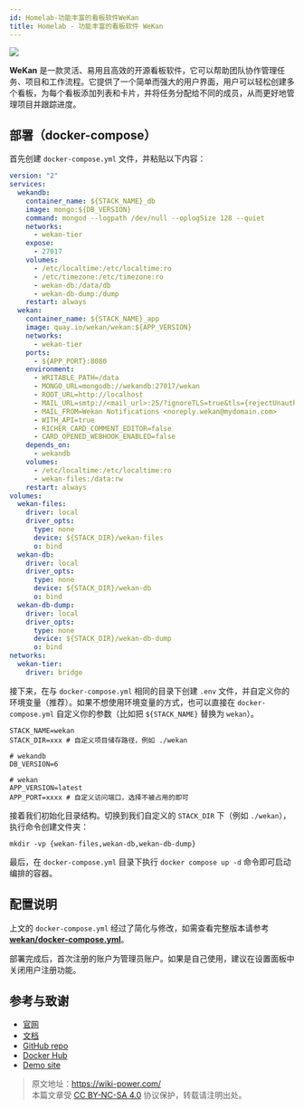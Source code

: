 ```yaml
---
id: Homelab-功能丰富的看板软件WeKan
title: Homelab - 功能丰富的看板软件 WeKan
---
```


![](https://wiki-media-1253965369.cos.ap-guangzhou.myqcloud.com/img/20230508175842.png)

**WeKan** 是一款灵活、易用且高效的开源看板软件，它可以帮助团队协作管理任务、项目和工作流程。它提供了一个简单而强大的用户界面，用户可以轻松创建多个看板，为每个看板添加列表和卡片，并将任务分配给不同的成员，从而更好地管理项目并跟踪进度。

## 部署（docker-compose）

首先创建 `docker-compose.yml` 文件，并粘贴以下内容：

```yaml title="docker-compose.yml"
version: "2"
services:
  wekandb:
    container_name: ${STACK_NAME}_db
    image: mongo:${DB_VERSION}
    command: mongod --logpath /dev/null --oplogSize 128 --quiet
    networks:
      - wekan-tier
    expose:
      - 27017
    volumes:
      - /etc/localtime:/etc/localtime:ro
      - /etc/timezone:/etc/timezone:ro
      - wekan-db:/data/db
      - wekan-db-dump:/dump
    restart: always
  wekan:
    container_name: ${STACK_NAME}_app
    image: quay.io/wekan/wekan:${APP_VERSION}
    networks:
      - wekan-tier
    ports:
      - ${APP_PORT}:8080
    environment:
      - WRITABLE_PATH=/data
      - MONGO_URL=mongodb://wekandb:27017/wekan
      - ROOT_URL=http://localhost
      - MAIL_URL=smtp://<mail_url>:25/?ignoreTLS=true&tls={rejectUnauthorized:false}
      - MAIL_FROM=Wekan Notifications <noreply.wekan@mydomain.com>
      - WITH_API=true
      - RICHER_CARD_COMMENT_EDITOR=false
      - CARD_OPENED_WEBHOOK_ENABLED=false
    depends_on:
      - wekandb
    volumes:
      - /etc/localtime:/etc/localtime:ro
      - wekan-files:/data:rw
    restart: always
volumes:
  wekan-files:
    driver: local
    driver_opts:
      type: none
      device: ${STACK_DIR}/wekan-files
      o: bind
  wekan-db:
    driver: local
    driver_opts:
      type: none
      device: ${STACK_DIR}/wekan-db
      o: bind
  wekan-db-dump:
    driver: local
    driver_opts:
      type: none
      device: ${STACK_DIR}/wekan-db-dump
      o: bind
networks:
  wekan-tier:
    driver: bridge
```

接下来，在与 `docker-compose.yml` 相同的目录下创建 `.env` 文件，并自定义你的环境变量（推荐）。如果不想使用环境变量的方式，也可以直接在 `docker-compose.yml` 自定义你的参数（比如把 `${STACK_NAME}` 替换为 `wekan`）。

```env title=".env"
STACK_NAME=wekan
STACK_DIR=xxx # 自定义项目储存路径，例如 ./wekan

# wekandb
DB_VERSION=6

# wekan
APP_VERSION=latest
APP_PORT=xxxx # 自定义访问端口，选择不被占用的即可
```

接着我们初始化目录结构。切换到我们自定义的 `STACK_DIR` 下（例如 `./wekan`），执行命令创建文件夹：

```shell
mkdir -vp {wekan-files,wekan-db,wekan-db-dump}
```

最后，在 `docker-compose.yml` 目录下执行 `docker compose up -d` 命令即可启动编排的容器。

## 配置说明

上文的 `docker-compose.yml` 经过了简化与修改，如需查看完整版本请参考 [**wekan/docker-compose.yml**](https://github.com/wekan/wekan/blob/master/docker-compose.yml)。

部署完成后，首次注册的账户为管理员账户。如果是自己使用，建议在设置面板中关闭用户注册功能。

## 参考与致谢

- [官网](https://wekan.github.io/)
- [文档](https://github.com/wekan/wekan/wiki/Docker#note-docker-composeyml-works)
- [GitHub repo](https://github.com/wekan/wekan)
- [Docker Hub](https://hub.docker.com/r/wekanteam/wekan)
- [Demo site](https://boards.wekan.team/b/D2SzJKZDS4Z48yeQH/wekan-open-source-kanban-board-with-mit-license)

> 原文地址：<https://wiki-power.com/>  
> 本篇文章受 [CC BY-NC-SA 4.0](https://creativecommons.org/licenses/by/4.0/deed.zh) 协议保护，转载请注明出处。
